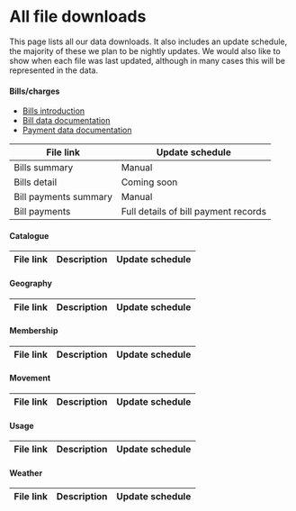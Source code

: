 All file downloads
==================

This page lists all our data downloads. It also includes an update schedule, the majority of these we plan to be nightly updates. We would also like to show when each file was last updated, although in many cases this will be represented in the data.

#### Bills/charges

- [Bills introduction](./bills/README.md)
- [Bill data documentation]()
- [Payment data documentation](./bills/billpayments.md)

| File link | Update schedule |
| --------- | --------------- |
| Bills summary | Manual |
| Bills detail | Coming soon |
| Bill payments summary | Manual |
| Bill payments | Full details of bill payment records  | Coming soon |

#### Catalogue

| File link | Description | Update schedule |
| --------- | ----------- | --------------- |


#### Geography

| File link | Description | Update schedule |
| --------- | ----------- | --------------- |

#### Membership

| File link | Description | Update schedule |
| --------- | ----------- | --------------- |

#### Movement

| File link | Description | Update schedule |
| --------- | ----------- | --------------- |


#### Usage

| File link | Description | Update schedule |
| --------- | ----------- | --------------- |


#### Weather

| File link | Description | Update schedule |
| --------- | ----------- | --------------- |
